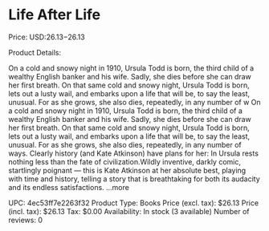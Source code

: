 # Life After Life

Price: USD:$26.13-$26.13

Product Details:

On a cold and snowy night in 1910, Ursula Todd is born, the third child of a wealthy English banker and his wife. Sadly, she dies before she can draw her first breath. On that same cold and snowy night, Ursula Todd is born, lets out a lusty wail, and embarks upon a life that will be, to say the least, unusual. For as she grows, she also dies, repeatedly, in any number of w On a cold and snowy night in 1910, Ursula Todd is born, the third child of a wealthy English banker and his wife. Sadly, she dies before she can draw her first breath. On that same cold and snowy night, Ursula Todd is born, lets out a lusty wail, and embarks upon a life that will be, to say the least, unusual. For as she grows, she also dies, repeatedly, in any number of ways. Clearly history (and Kate Atkinson) have plans for her: In Ursula rests nothing less than the fate of civilization.Wildly inventive, darkly comic, startlingly poignant — this is Kate Atkinson at her absolute best, playing with time and history, telling a story that is breathtaking for both its audacity and its endless satisfactions. ...more

UPC: 4ec53ff7e2263f32
Product Type: Books
Price (excl. tax): $26.13
Price (incl. tax): $26.13
Tax: $0.00
Availability: In stock (3 available)
Number of reviews: 0